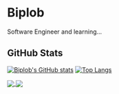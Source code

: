 # Biplob
Software Engineer and learning...

## GitHub Stats

[![Biplob's GitHub stats](https://github-readme-stats.vercel.app/api?username=biplobmahadi&include_all_commits=true)](https://github.com/biplobmahadi)
[![Top Langs](https://github-readme-stats.vercel.app/api/top-langs/?username=biplobmahadi&langs_count=8&layout=compact)](https://github.com/biplobmahadi)

<a href="https://github.com/biplobmahadi/react-with-linter-formatter-gitHooks">
  <img align="center" src="https://github-readme-stats.vercel.app/api/pin/?username=biplobmahadi&repo=react-with-linter-formatter-gitHooks" />
</a>
<a href="https://github.com/biplobmahadi/vite-with-necessary-packages">
  <img align="center" src="https://github-readme-stats.vercel.app/api/pin/?username=biplobmahadi&repo=vite-with-necessary-packages" />
</a>

